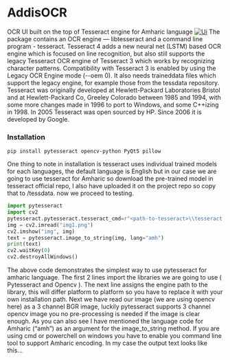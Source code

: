 # AddisOCR
OCR UI built on the top of Tesseract engine for Amharic language
[![Ui](<https://miro.medium.com/proxy/1*bvKyPFsQKGAPw1KcSUupsg.png>)](https://github.com/Tesfamichael1074/AddisOCR)
The package contains an OCR engine — libtesseract and a command line program - tesseract. Tesseract 4 adds a new neural net (LSTM) based OCR engine which is focused on line recognition, but also still supports the legacy Tesseract OCR engine of Tesseract 3 which works by recognizing character patterns. Compatibility with Tesseract 3 is enabled by using the Legacy OCR Engine mode (--oem 0). It also needs traineddata files which support the legacy engine, for example those from the tessdata repository.
Tesseract was originally developed at Hewlett-Packard Laboratories Bristol and at Hewlett-Packard Co, Greeley Colorado between 1985 and 1994, with some more changes made in 1996 to port to Windows, and some C++izing in 1998. In 2005 Tesseract was open sourced by HP. Since 2006 it is developed by Google.

### Installation


```
pip install pytesseract opencv-python PyQt5 pillow
```

One thing to note in installation is tesseract uses individual trained models for each languages, the default language is English but in our case we are going to use tesseract for Amharic so download the pre-trained model in tesseract official repo, I also have uploaded it on the project repo so copy that to <path to tesseract>/tessdata. now we proceed to testing.
```python
import pytesseract
import cv2
pytesseract.pytesseract.tesseract_cmd=r"<path-to-tesseract>\\tesseract.exe"
img = cv2.imread("img1.png")
cv2.imshow("img", img)
text = pytesseract.image_to_string(img, lang="amh")
print(text)
cv2.waitKey(0)
cv2.destroyAllWindows()
```

The above code demonstrates the simplest way to use pytesseract for amharic language. The first 2 lines import the libraries we are going to use ( Pytesseract and Opencv ). The next line assigns the engine path to the library, this will differ platform to platform so you have to replace it with your own installation path. Next we have read our image (we are using opencv here) as a 3 channel BGR image, luckily pytesseract supports 3 channel opencv image you no pre-processing is needed if the image is clear enough. As you can also see I have mentioned the language code for Amharic (“amh”) as an argument for the image_to_string method. If you are using cmd or powerchell on windows you have to enable you command line tool to support Amharic encoding. In my case the output text looks like this…
